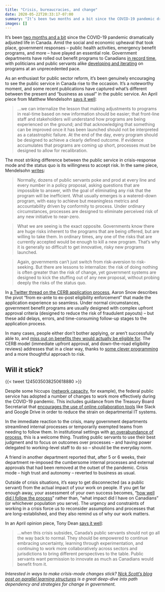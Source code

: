 ```yaml
---
title: "Crisis, bureaucracies, and change"
date: 2020-05-22T20:33:17-07:00
summary: "It’s been two months and a bit since the COVID-19 pandemic dramatically adjusted life in Canada. Amid the social and economic upheaval that took place, government responses – public health activities, emergency benefit programs, and more – have played an essential role. The urgency and constraints of working in a crisis force us to reconsider assumptions and processes that are long-established, and they also remind us of why our work matters."
images: []
---
```


It’s been [two months and a bit](/2020/03/25/look-out-for-one-another/) since the COVID-19 pandemic dramatically adjusted life in Canada. Amid the social and economic upheaval that took place, government responses – public health activities, emergency benefit programs, and more – have played an essential role. Government departments have rolled out benefit programs to Canadians [in record time](https://nationalpost.com/opinion/john-ivison-amid-staggering-unemployment-rate-public-servants-processing-ei-claims-are-the-unsung-heroes), with politicians and public servants alike [developing and iterating](/2020/04/07/sharing-is-caring/) on programs at an unprecedented pace.

As an enthusiast for public sector reform, it’s been genuinely encouraging to see the public service in Canada rise to the occasion. It’s a noteworthy moment, and some recent publications have captured what’s different between the present and “business as usual” in the public service. An April piece from Matthew Mendelsohn [says it well](https://policyresponse.ca/five-lessons-in-one-month/):

> …we can internalize the lesson that making adjustments to programs in real-time based on new information should be easier; that front-line staff and stakeholders will understand how programs are being experienced on the ground; and that acknowledging that something can be improved once it has been launched should not be interpreted as a catastrophic failure. At the end of the day, every program should be designed to achieve a clearly defined outcome. If evidence accumulates that programs are coming up short, processes must be designed to allow for recalibration.

The most striking difference between the public service in crisis-response mode and the status quo is its willingness to accept risk. In the same piece, Mendelsohn [writes](https://policyresponse.ca/five-lessons-in-one-month/):

> Normally, dozens of public servants poke and prod at every line and every number in a policy proposal, asking questions that are impossible to answer, with the goal of eliminating any risk that the program will be inefficient. What usually emerges is a watered-down program, with easy to achieve but meaningless metrics and accountability driven by conformity to process. Under ordinary circumstances, processes are designed to eliminate perceived risk of any new initiative to near-zero.

> What we are seeing is the exact opposite. Governments know there are huge risks inherent to the programs that are being offered, but are willing to take them. In ordinary times, any one of the risks that are currently accepted would be enough to kill a new program. That’s why it is generally so difficult to get innovative, risky new programs launched.

> Again, governments can’t just switch from risk-aversion to risk-seeking. But there are lessons to internalize: the risk of doing nothing is often greater than the risk of change, yet government systems are designed to kick the stuffing out of any new proposal, without probing deeply the risks of the status quo.

In [a Twitter thread on the CERB application process](https://twitter.com/aaronsnow/status/1247909105244745728), Aaron Snow describes the pivot “from ex-ante to ex-post eligibility enforcement” that made the application experience so seamless. Under normal circumstances, government benefit programs are usually designed with complex upfront approval criteria (designed to reduce the risk of fraudulent payouts) – but these add delays, errors, and time-consuming follow-up stages to the application process. 

In many cases, people either don’t bother applying, or aren’t successfully able to, and [miss out on benefits they would actually be eligible for](/2020/02/25/our-services-arent-working/#why-this-matters). The CERB model (immediate upfront approval, and down-the-road eligibility reviews) addresses that in a clear way, thanks to [some clever programming](https://www.macleans.ca/politics/ottawa/pulling-off-a-bureaucratic-miracle-how-the-cerb-got-done/) and a more thoughtful approach to risk.

## Will it stick?

{{< tweet 1245035038250618880 >}}

Despite some hiccups ([network capacity](/2020/04/15/corporate-networks-are-not-the-future/), for example), the federal public service has adopted a number of changes to work more effectively during the COVID-19 pandemic. This includes guidance from the Treasury Board Secretariat that [encourages the use of online collaboration tools](https://www.canada.ca/content/dam/tbs-sct/documents/CHRO-message-03-13-2020.pdf) like Slack and Google Drive in order to reduce the strain on departmental IT systems.

In the immediate reaction to the crisis, many government departments streamlined internal processes or temporarily exempted teams from needing to follow them. In institutional settings with [an overabundance of process](https://internal-red-tape-reduction-report.github.io/), this is a welcome thing. Trusting public servants to use their best judgment and to focus on outcomes over processes – and having power delegated to working-level staff to do so – should be the everyday norm. 

A friend in another department reported that, after 5 or 6 weeks, their department re-imposed the cumbersome internal processes and external approvals that had been removed at the outset of the pandemic. Crisis mode – high trust and autonomy – reverted to business as usual.

Outside of crisis situations, it’s easy to get disconnected (as a public servant) from the actual impact of your work on people. If you get far enough away, your assessment of your own success becomes, “[how well did I follow the process](/2020/02/27/user-needs-not-government-needs/)” rather than, “what impact did I have on Canadians” (or whichever population you serve). The urgency and constraints of working in a crisis force us to reconsider assumptions and processes that are long-established, and they also remind us of why our work matters.

In an April opinion piece, Tony Dean [says it well](https://ipolitics.ca/2020/04/18/covid-19-were-seeing-the-best-of-canadas-public-servants-when-it-matters-most/):

> …when this crisis subsides, Canada’s public servants should not go all the way back to normal. They should be empowered to continue embracing uncertainty, learning through experimentation, and continuing to work more collaboratively across sectors and jurisdictions to bring different perspectives to the table. Public servants want permission to innovate as much as Canadians would benefit from it.

_Interested in ways to make crisis-mode changes stick? [Nick Scott’s blog post on parallel learning structures](https://medium.com/@nickscott506/beyond-the-crisis-3e62620b7347) is a great deep-dive into path dependency and strategies for change in government._
